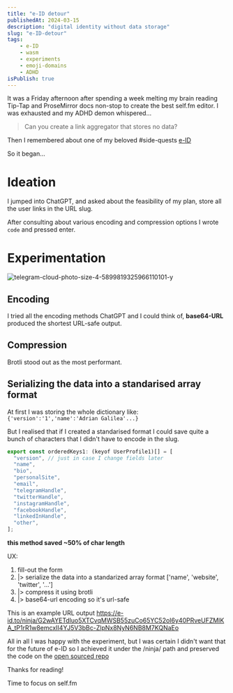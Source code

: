 ```yaml
---
title: "e-ID detour"
publishedAt: 2024-03-15
description: "digital identity without data storage"
slug: "e-ID-detour"
tags:
    - e-ID
    - wasm
    - experiments
    - emoji-domains
    - ADHD
isPublish: true
---
```

It was a Friday afternoon after spending a week melting my brain reading Tip-Tap and ProseMirror docs non-stop to create the best self.fm editor. I was exhausted and my ADHD demon whispered...

> Can you create a link aggregator that stores no data?

Then I remembered about one of my beloved #side-quests [e-ID](/blog/e-ID)

So it began...

# Ideation
I jumped into ChatGPT, and asked about the feasibility of my  plan, store all the user links in the URL slug.

After consulting about various encoding and compression options I wrote `code` and pressed enter.

# Experimentation
![telegram-cloud-photo-size-4-5899819325966110101-y](https://github.com/adriangalilea/e-id/assets/90320947/a06d37a0-54b9-4aec-ae14-a096bcac31f9)
## Encoding
I tried all the encoding methods ChatGPT and I could think of, **base64-URL** produced the shortest URL-safe output.
## Compression
Brotli stood out as the most performant.
## Serializing the data into a standarised array format
At first I was storing the whole dictionary like:
`{'version':'1','name':'Adrian Galilea'...}`

But I realised that if I created a standarised format I could save quite a bunch of characters that I didn't have to encode in the slug.
```javascript
export const orderedKeys1: (keyof UserProfile1)[] = [
  "version", // just in case I change fields later
  "name",
  "bio",
  "personalSite",
  "email",
  "telegramHandle",
  "twitterHandle",
  "instagramHandle",
  "facebookHandle",
  "linkedInHandle",
  "other",
];
```
__this method saved ~50% of char length__

UX:
1. fill-out the form
2. |> serialize the data into a standarized array format ['name', 'website', 'twitter', '...']
3. |> compress it using brotli
4. |> base64-url encoding so it's url-safe

This is an example URL output
https://e-id.to/ninja/G2wAYETdluo5XTCvqMWSB55zuCo65YC52oI6y40PRveUFZMlKA_tP1rR1w8emcxII4YJ5V3bBc-ZlpNx8NyN6NB8M7KQNaEo

All in all I was happy with the experiment, but I was certain I didn't want that for the future of e-ID so I achieved it under the /ninja/ path and preserved the code on the [open sourced repo](https://github.com/adriangalilea/e-id)

Thanks for reading!

Time to focus on self.fm